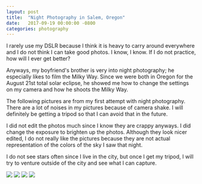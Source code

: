 ```yaml
---
layout: post
title:  "Night Photography in Salem, Oregon"
date:   2017-09-19 00:00:00 -0800
categories: photography
---
```


I rarely use my DSLR because I think it is heavy to carry around everywhere and I do not think I can take good photos. I know, I know. If I do not practice, how will I ever get better?

Anyways, my boyfriend's brother is very into night photography; he especially likes to film the Milky Way. Since we were both in Oregon for the August 21st total solar eclipse, he showed me how to change the settings on my camera and how he shoots the Milky Way.

The following pictures are from my first attempt with night photography. There are a lot of noises in my pictures because of camera shake. I will definitely be getting a tripod so that I can avoid that in the future.

I did not edit the photos much since I know they are crappy anyways. I did change the exposure to brighten up the photos. Although they look nicer edited, I do not really like the pictures because they are not actual representation of the colors of the sky I saw that night.

I do not see stars often since I live in the city, but once I get my tripod, I will try to venture outside of the city and see what I can capture.

![](https://i.imgur.com/plF0V3u.jpg)
![](https://i.imgur.com/QZLmoRQ.jpg)
![](https://i.imgur.com/6f82rty.jpg)
![](https://i.imgur.com/3egfaGS.jpg)
